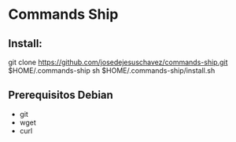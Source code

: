 # Commands Ship

## Install:
git clone https://github.com/josedejesuschavez/commands-ship.git $HOME/.commands-ship
sh $HOME/.commands-ship/install.sh

## Prerequisitos Debian
- git
- wget
- curl
